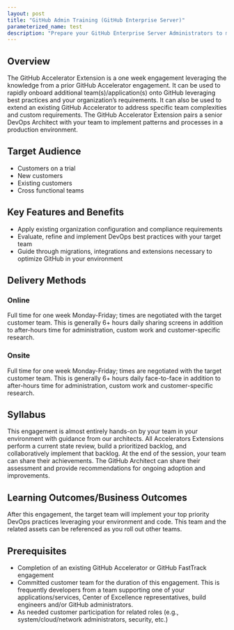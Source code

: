 ```yaml
---
layout: post
title: "GitHub Admin Training (GitHub Enterprise Server)"
parameterized_name: test
description: "Prepare your GitHub Enterprise Server Administrators to maintain a healthy, scalable GitHub environment that supports the needs of your development team."
---
```


## Overview

The GitHub Accelerator Extension is a one week engagement leveraging the knowledge from a prior GitHub Accelerator engagement. It can be used to rapidly onboard additional team(s)/application(s) onto GitHub leveraging best practices and your organization’s requirements. It can also be used to extend an existing GitHub Accelerator to address specific team complexities and custom requirements. The GitHub Accelerator Extension pairs a senior DevOps Architect with your team to implement patterns and processes in a production environment.

## Target Audience

* Customers on a trial
* New customers
* Existing customers
* Cross functional teams

## Key Features and Benefits

* Apply existing organization configuration and compliance requirements
* Evaluate, refine and implement DevOps best practices with your target team
* Guide through migrations, integrations and extensions necessary to optimize GitHub in your environment

## Delivery Methods

### Online

Full time for one week Monday-Friday; times are negotiated with the target customer team. This is generally 6+ hours daily sharing screens in addition to after-hours time for administration, custom work and customer-specific research.

### Onsite

Full time for one week Monday-Friday; times are negotiated with the target customer team. This is generally 6+ hours daily face-to-face in addition to after-hours time for administration, custom work and customer-specific research.

## Syllabus

This engagement is almost entirely hands-on by your team in your environment with guidance from our architects. All Accelerators Extensions perform a current state review, build a prioritized backlog, and collaboratively implement that backlog. At the end of the session, your team can share their achievements. The GitHub Architect can share their assessment and provide recommendations for ongoing adoption and improvements.

## Learning Outcomes/Business Outcomes

After this engagement, the target team will implement your top priority DevOps practices leveraging your environment and code. This team and the related assets can be referenced as you roll out other teams.

## Prerequisites

* Completion of an existing GitHub Accelerator or GitHub FastTrack engagement
* Committed customer team for the duration of this engagement. This is frequently developers from a team supporting one of your applications/services, Center of Excellence representatives, build engineers and/or GitHub administrators.
* As needed customer participation for related roles (e.g., system/cloud/network administrators, security, etc.)
